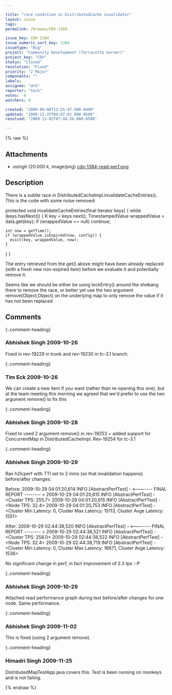 ```yaml
---

title: "race condition in DistributedCache invalidator"
layout: issue
tags: 
permalink: /browse/CDV-1384

issue_key: CDV-1384
issue_numeric_sort_key: 1384
issuetype: "Bug"
project: "Community Development (Terracotta Server)"
project_key: "CDV"
status: "Closed"
resolution: "Fixed"
priority: "2 Major"
components: ""
labels: 
assignee: "drb"
reporter: "teck"
votes:  0
watchers: 0

created: "2009-09-08T12:55:47.000-0400"
updated: "2009-11-25T04:07:01.000-0500"
resolved: "2009-11-02T07:44:56.000-0500"

---
```




{% raw %}


## Attachments
  
* <em>asingh</em> (20.000 k, image/png) [cdv-1384-read-perf.png](/attachments/CDV/CDV-1384/cdv-1384-read-perf.png)
  



## Description

<div markdown="1" class="description">

There is a subtle race in DistributedCacheImpl.invalidateCacheEntries(). This is the code with some noise removed:

protected void invalidateCacheEntries(final Iterator<K> keys) {
  while (keys.hasNext()) {
    K key = keys.next();
    TimestampedValue<V> wrappedValue = data.get(key);
    if (wrappedValue == null) continue;

    int now = getTime();
    if (wrappedValue.isExpired(now, config)) {
      evict(key, wrappedValue, now);
    }
  }
}

The entry retrieved from the get() above might have been already replaced
(with a fresh new non-expired item) before we evaluate it and potentially
remove it. 

Seems like we should be either be using lockEntry() around the shebang there to remove the race, or better yet use the two argument remove(Object,Object) on the underlying map to only remove the value if it has not been replaced


</div>

## Comments


{:.comment-heading}
### **Abhishek Singh** <span class="date">2009-10-26</span>

<div markdown="1" class="comment">

Fixed in rev-19229 in trunk and rev-19230 in tc-3.1 branch.

</div>


{:.comment-heading}
### **Tim Eck** <span class="date">2009-10-26</span>

<div markdown="1" class="comment">

We can create a new item if you want (rather than re-opening this one), but at the team meeting this morning we agreed that we'd prefer to use the two argument remove() to fix this

</div>


{:.comment-heading}
### **Abhishek Singh** <span class="date">2009-10-28</span>

<div markdown="1" class="comment">

Fixed to used 2 argument remove() in rev-19253 + added support for ConcurrentMap in DistributedCacheImpl. Rev-19254 for tc-3.1

</div>


{:.comment-heading}
### **Abhishek Singh** <span class="date">2009-10-29</span>

<div markdown="1" class="comment">

Ran h2lcperf with TTI set to 2 mins (so that invalidation happens) before/after changes:

Before:
2009-10-29 04:01:20,614 INFO [AbstractPerfTest] - <------- FINAL REPORT -------- >
2009-10-29 04:01:20,615 INFO [AbstractPerfTest] - <Cluster TPS: 255.7>
2009-10-29 04:01:20,615 INFO [AbstractPerfTest] - <Node TPS: 32.4>
2009-10-29 04:01:20,753 INFO [AbstractPerfTest] - <Cluster Min Latency: 0, Cluster Max Latency: 15113, Cluster Avge Latency: 1551>

After:
2009-10-29 02:44:38,520 INFO [AbstractPerfTest] - <------- FINAL REPORT -------- >
2009-10-29 02:44:38,521 INFO [AbstractPerfTest] - <Cluster TPS: 258.0>
2009-10-29 02:44:38,522 INFO [AbstractPerfTest] - <Node TPS: 32.4>
2009-10-29 02:44:38,719 INFO [AbstractPerfTest] - <Cluster Min Latency: 0, Cluster Max Latency: 16671, Cluster Avge Latency: 1536>

No significant change in perf, in fact improvement of 2.3 tps :-P



</div>


{:.comment-heading}
### **Abhishek Singh** <span class="date">2009-10-29</span>

<div markdown="1" class="comment">

Attached read performance graph during test before/after changes for one node. Same performance.

</div>


{:.comment-heading}
### **Abhishek Singh** <span class="date">2009-11-02</span>

<div markdown="1" class="comment">

This is fixed (using 2 argument remove).

</div>


{:.comment-heading}
### **Himadri Singh** <span class="date">2009-11-25</span>

<div markdown="1" class="comment">

DistributedMapTestApp.java covers this. Test is been running on monkeys and is not failing.

</div>



{% endraw %}
